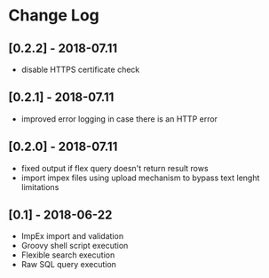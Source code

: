 # Change Log

## [0.2.2] - 2018-07.11
- disable HTTPS certificate check

## [0.2.1] - 2018-07.11
- improved error logging in case there is an HTTP error

## [0.2.0] - 2018-07.11
- fixed output if flex query doesn't return result rows
- import impex files using upload mechanism to bypass text lenght limitations

## [0.1] - 2018-06-22
- ImpEx import and validation
- Groovy shell script execution
- Flexible search execution
- Raw SQL query execution